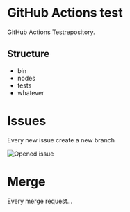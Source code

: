 # GitHub Actions test

GitHub Actions Testrepository. 

## Structure

- bin
- nodes
- tests
- whatever

# Issues

Every new issue create a new branch

![Opened issue](https://github.com/tinuwalther/actionstest/actions/workflows/newissue.yml/badge.svg?event=opened)

# Merge

Every merge request... 
